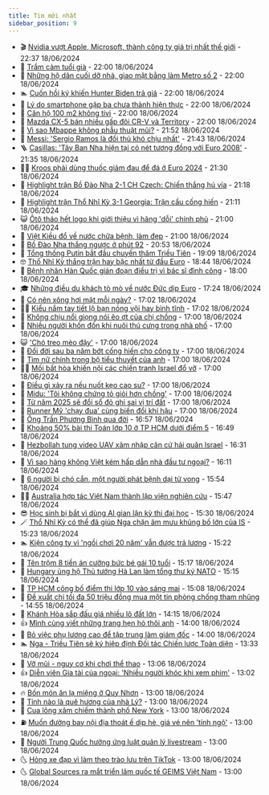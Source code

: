 ```yaml
---
title: Tim mới nhất
sidebar_position: 9
---
```


<!-- vnexpress-tin-moi-nhat:START -->
- 🎬 [Nvidia vượt Apple, Microsoft, thành công ty giá trị nhất thế giới](https://vnexpress.net/nvidia-vuot-apple-microsoft-thanh-cong-ty-gia-tri-nhat-the-gioi-4759928.html) - 22:37 18/06/2024
- 🐎 [Trầm cảm tuổi già](https://vnexpress.net/tram-cam-tuoi-gia-4759887.html) - 22:00 18/06/2024
- 🦍 [Những hộ dân cuối dỡ nhà, giao mặt bằng làm Metro số 2](https://vnexpress.net/nhung-ho-dan-cuoi-do-nha-giao-mat-bang-lam-metro-so-2-4759790.html) - 22:00 18/06/2024
- 🏊 [Cuốn hồi ký khiến Hunter Biden trả giá](https://vnexpress.net/cuon-hoi-ky-khien-hunter-biden-tra-gia-4759728.html) - 22:00 18/06/2024
- 🎊 [Lý do smartphone gập ba chưa thành hiện thực](https://vnexpress.net/ly-do-smartphone-gap-ba-chua-thanh-hien-thuc-4759623.html) - 22:00 18/06/2024
- 🎃 [Căn hộ 100 m2 không tivi](https://vnexpress.net/can-ho-100-m2-khong-tivi-4759556.html) - 22:00 18/06/2024
- 🧰 [Mazda CX-5 bán nhiều gấp đôi CR-V và Territory](https://vnexpress.net/mazda-cx-5-ban-nhieu-gap-doi-cr-v-va-territory-4759817.html) - 22:00 18/06/2024
- 🔭 [Vì sao Mbappe không phẫu thuật mũi?](https://vnexpress.net/vi-sao-mbappe-khong-phau-thuat-mui-4759912.html) - 21:52 18/06/2024
- 🫶 [Messi: &#39;Sergio Ramos là đối thủ khó chịu nhất&#39;](https://vnexpress.net/messi-sergio-ramos-la-doi-thu-kho-chiu-nhat-4759921.html) - 21:43 18/06/2024
- 🪜 [Casillas: &#39;Tây Ban Nha hiện tại có nét tương đồng với Euro 2008&#39;](https://vnexpress.net/casillas-tay-ban-nha-hien-tai-co-net-tuong-dong-voi-euro-2008-4759920.html) - 21:35 18/06/2024
- 👨‍🏫 [Kroos phải dùng thuốc giảm đau để đá ở Euro 2024](https://vnexpress.net/kroos-phai-dung-thuoc-giam-dau-de-da-o-euro-2024-4759910.html) - 21:30 18/06/2024
- 🎊 [Highlight trận Bồ Đào Nha 2-1 CH Czech: Chiến thắng hú vía](https://vnexpress.net/highlight-tran-bo-dao-nha-2-1-ch-czech-chien-thang-hu-via-4759927.html) - 21:18 18/06/2024
- 🎊 [Highlight trận Thổ Nhĩ Kỳ 3-1 Georgia: Trận cầu cống hiến](https://vnexpress.net/highlight-tran-tho-nhi-ky-3-1-georgia-tran-cau-cong-hien-4759925.html) - 21:11 18/06/2024
- 😺 [Ôtô tháo hết logo khi giới thiệu vì hãng &#39;dỗi&#39; chính phủ](https://vnexpress.net/oto-thao-het-logo-khi-gioi-thieu-vi-hang-doi-chinh-phu-4759674.html) - 21:00 18/06/2024
- 🐘 [Việt Kiều đổ về nước chữa bệnh, làm đẹp](https://vnexpress.net/viet-kieu-do-ve-nuoc-chua-benh-lam-dep-4759908.html) - 21:00 18/06/2024
- 🌁 [Bồ Đào Nha thắng ngược ở phút 92](https://vnexpress.net/bo-dao-nha-thang-nguoc-o-phut-92-4759922.html) - 20:53 18/06/2024
- 🐲 [Tổng thống Putin bắt đầu chuyến thăm Triều Tiên](https://vnexpress.net/tong-thong-putin-bat-dau-chuyen-tham-trieu-tien-4759911.html) - 19:09 18/06/2024
- 🤓 [Thổ Nhĩ Kỳ thắng trận hay bậc nhất từ đầu Euro](https://vnexpress.net/tho-nhi-ky-thang-tran-hay-bac-nhat-tu-dau-euro-4759917.html) - 18:44 18/06/2024
- 💪 [Bệnh nhân Hàn Quốc gián đoạn điều trị vì bác sĩ đình công](https://vnexpress.net/benh-nhan-han-quoc-gian-doan-dieu-tri-vi-bac-si-dinh-cong-4759851.html) - 18:00 18/06/2024
- 🎓 [Những điều du khách tò mò về nước Đức dịp Euro](https://vnexpress.net/nhung-dieu-du-khach-to-mo-ve-nuoc-duc-dip-euro-4759646.html) - 17:24 18/06/2024
- 🫣 [Có nên xông hơi mặt mỗi ngày?](https://vnexpress.net/co-nen-xong-hoi-mat-moi-ngay-4759873.html) - 17:02 18/06/2024
- 🧑‍💻 [Kiểu nắm tay tiết lộ bạn nóng vội hay bình tĩnh](https://vnexpress.net/kieu-nam-tay-tiet-lo-ban-nong-voi-hay-binh-tinh-4759388.html) - 17:02 18/06/2024
- 🐲 [Không chịu nổi giọng nói ẽo ợt của chị chồng](https://vnexpress.net/khong-chiu-noi-giong-noi-eo-ot-cua-chi-chong-4759830.html) - 17:00 18/06/2024
- 🌝 [Nhiều người khốn đốn khi nuôi thú cưng trong nhà phố](https://vnexpress.net/nhieu-nguoi-khon-don-khi-nuoi-thu-cung-trong-nha-pho-4759818.html) - 17:00 18/06/2024
- 😺 [&#39;Chó treo mèo đậy&#39;](https://vnexpress.net/cho-treo-meo-day-4759651.html) - 17:00 18/06/2024
- 🐎 [Đổi đời sau ba năm bớt cống hiến cho công ty](https://vnexpress.net/doi-doi-sau-ba-nam-bot-cong-hien-cho-cong-ty-4759638.html) - 17:00 18/06/2024
- 🎡 [Tìm nữ chính trong bộ tiểu thuyết của anh](https://vnexpress.net/tim-nu-chinh-trong-bo-tieu-thuyet-cua-anh-4759527.html) - 17:00 18/06/2024
- 👨‍🏫 [Mối bất hòa khiến nội các chiến tranh Israel đổ vỡ](https://vnexpress.net/moi-bat-hoa-khien-noi-cac-chien-tranh-israel-do-vo-4759503.html) - 17:00 18/06/2024
- 🦆 [Điều gì xảy ra nếu nuốt kẹo cao su?](https://vnexpress.net/dieu-gi-xay-ra-neu-nuot-keo-cao-su-4759492.html) - 17:00 18/06/2024
- 🚦 [Midu: &#39;Tôi không chứng tỏ giỏi hơn chồng&#39;](https://vnexpress.net/midu-toi-khong-chung-to-gioi-hon-chong-4757307.html) - 17:00 18/06/2024
- 💫 [Từ năm 2025 sẽ đổi sổ đỏ ghi sai vị trí đất](https://vnexpress.net/tu-nam-2025-se-doi-so-do-ghi-sai-vi-tri-dat-4748607.html) - 17:00 18/06/2024
- 🎉 [Runner Mỹ &#39;chạy đua&#39; cùng biến đổi khí hậu](https://vnexpress.net/runner-my-chay-dua-cung-bien-doi-khi-hau-4759849.html) - 17:00 18/06/2024
- 🌋 [Ông Trần Phương Bình qua đời](https://vnexpress.net/ong-tran-phuong-binh-qua-doi-4759905.html) - 16:57 18/06/2024
- 🤖 [Khoảng 50% bài thi Toán lớp 10 ở TP HCM dưới điểm 5](https://vnexpress.net/khoang-50-bai-thi-toan-lop-10-o-tp-hcm-duoi-diem-5-4759901.html) - 16:49 18/06/2024
- 🦏 [Hezbollah tung video UAV xâm nhập căn cứ hải quân Israel](https://vnexpress.net/hezbollah-tung-video-uav-xam-nhap-can-cu-hai-quan-israel-4759894.html) - 16:31 18/06/2024
- 🦩 [Vì sao hàng không Việt kém hấp dẫn nhà đầu tư ngoại?](https://vnexpress.net/vi-sao-hang-khong-viet-kem-hap-dan-nha-dau-tu-ngoai-4759706.html) - 16:11 18/06/2024
- 👺 [6 người bị chó cắn, một người phát bệnh dại tử vong](https://vnexpress.net/6-nguoi-bi-cho-can-mot-nguoi-phat-benh-dai-tu-vong-4759882.html) - 15:54 18/06/2024
- 🧑‍🏫 [Australia hợp tác Việt Nam thành lập viện nghiên cứu](https://vnexpress.net/australia-hop-tac-viet-nam-thanh-lap-vien-nghien-cuu-4759870.html) - 15:47 18/06/2024
- 😎 [Học sinh bị bắt vì dùng AI gian lận kỳ thi đại học](https://vnexpress.net/hoc-sinh-bi-bat-vi-dung-ai-gian-lan-ky-thi-dai-hoc-4759880.html) - 15:30 18/06/2024
- 🪄 [Thổ Nhĩ Kỳ có thể đã giúp Nga chặn âm mưu khủng bố lớn của IS](https://vnexpress.net/tho-nhi-ky-co-the-da-giup-nga-chan-am-muu-khung-bo-lon-cua-is-4759869.html) - 15:23 18/06/2024
- 🏊 [Kiện công ty vì &#39;ngồi chơi 20 năm&#39; vẫn được trả lương](https://vnexpress.net/kien-cong-ty-vi-ngoi-choi-20-nam-van-duoc-tra-luong-4759874.html) - 15:22 18/06/2024
- 💃 [Tên trộm 8 tiền án cưỡng bức bé gái 10 tuổi](https://vnexpress.net/ten-trom-8-tien-an-cuong-buc-be-gai-10-tuoi-4759879.html) - 15:17 18/06/2024
- 🦆 [Hungary ủng hộ Thủ tướng Hà Lan làm tổng thư ký NATO](https://vnexpress.net/hungary-ung-ho-thu-tuong-ha-lan-lam-tong-thu-ky-nato-4759877.html) - 15:15 18/06/2024
- 🎊 [TP HCM công bố điểm thi lớp 10 vào sáng mai](https://vnexpress.net/tp-hcm-cong-bo-diem-thi-lop-10-vao-sang-mai-4759741.html) - 15:08 18/06/2024
- 👺 [Đề xuất chi tối đa 50 triệu đồng mua một tin phòng chống tham nhũng](https://vnexpress.net/de-xuat-chi-toi-da-50-trieu-dong-mua-mot-tin-phong-chong-tham-nhung-4759875.html) - 14:55 18/06/2024
- 🎡 [Khánh Hòa sắp đấu giá nhiều lô đất lớn](https://vnexpress.net/khanh-hoa-sap-dau-gia-nhieu-lo-dat-lon-4759847.html) - 14:15 18/06/2024
- 👍 [Mình cùng viết những trang hẹn hò thôi anh](https://vnexpress.net/minh-cung-viet-nhung-trang-hen-ho-thoi-anh-4759526.html) - 14:00 18/06/2024
- 🐎 [Bỏ việc phụ lương cao để tập trung làm giám đốc](https://vnexpress.net/bo-viec-phu-luong-cao-de-tap-trung-lam-giam-doc-4757261.html) - 14:00 18/06/2024
- 🏊 [Nga - Triều Tiên sẽ ký hiệp định Đối tác Chiến lược Toàn diện](https://vnexpress.net/nga-trieu-tien-se-ky-hiep-dinh-doi-tac-chien-luoc-toan-dien-4759862.html) - 13:33 18/06/2024
- 🦩 [Vỡ mũi - nguy cơ khi chơi thể thao](https://vnexpress.net/vo-mui-nguy-co-khi-choi-the-thao-4759802.html) - 13:06 18/06/2024
- 👍 [Diễn viên Gia tài của ngoại: &#39;Nhiều người khóc khi xem phim&#39;](https://vnexpress.net/dien-vien-gia-tai-cua-ngoai-nhieu-nguoi-khoc-khi-xem-phim-4759860.html) - 13:02 18/06/2024
- 🔥 [Bốn món ăn lạ miệng ở Quy Nhơn](https://vnexpress.net/bon-mon-an-la-mieng-o-quy-nhon-4757575.html) - 13:00 18/06/2024
- 💄 [Tỉnh nào là quê hương của nhà Lý?](https://vnexpress.net/tinh-nao-la-que-huong-cua-nha-ly-4759850.html) - 13:00 18/06/2024
- 🤡 [Cua lông xâm chiếm thành phố New York](https://vnexpress.net/cua-long-xam-chiem-thanh-pho-new-york-4759842.html) - 13:00 18/06/2024
- ⛽️ [Muốn đường bay nội địa thoát ế dịp hè, giá vé nên &#39;tỉnh ngộ&#39;](https://vnexpress.net/muon-duong-bay-noi-dia-thoat-e-dip-he-gia-ve-nen-tinh-ngo-4759783.html) - 13:00 18/06/2024
- 🚀 [Người Trung Quốc hưởng ứng luật quản lý livestream](https://vnexpress.net/nguoi-trung-quoc-huong-ung-luat-quan-ly-livestream-4759565.html) - 13:00 18/06/2024
- 🌜 [Hỏng xe đạp vì làm theo trào lưu trên TikTok](https://vnexpress.net/hong-xe-dap-vi-lam-theo-trao-luu-tren-tiktok-4759309.html) - 13:00 18/06/2024
- 🌜 [Global Sources ra mắt triển lãm quốc tế GEIMS Việt Nam](https://vnexpress.net/global-sources-ra-mat-trien-lam-quoc-te-geims-viet-nam-4759857.html) - 13:00 18/06/2024<!-- vnexpress-tin-moi-nhat:END -->
